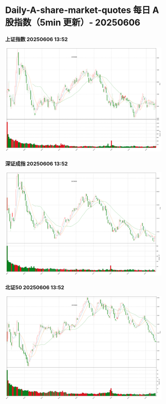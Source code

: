 
# Daily-A-share-market-quotes 每日 A 股指数（5min 更新）- 20250606

### 上证指数 20250606 13:52
![](./fig/2025/6/20250606-sh000001.png)

### 深证成指 20250606 13:52
![](./fig/2025/6/20250606-sz399001.png)

### 北证50 20250606 13:52
![](./fig/2025/6/20250606-bj899050.png)
